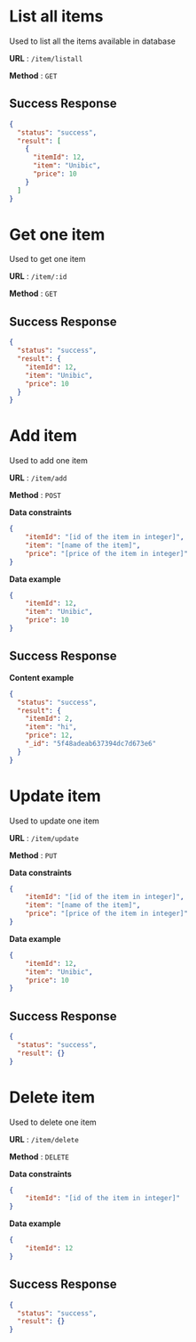 # List all items

Used to list all the items available in database

**URL** : `/item/listall`

**Method** : `GET`

## Success Response

```json
{
  "status": "success",
  "result": [
    {
      "itemId": 12,
      "item": "Unibic",
      "price": 10
    }
  ]
}
```

# Get one item

Used to get one item

**URL** : `/item/:id`

**Method** : `GET`

## Success Response

```json
{
  "status": "success",
  "result": {
    "itemId": 12,
    "item": "Unibic",
    "price": 10
  }
}
```


# Add item

Used to add one item

**URL** : `/item/add`

**Method** : `POST`

**Data constraints**

```json
{
    "itemId": "[id of the item in integer]",
    "item": "[name of the item]",
    "price": "[price of the item in integer]"
}
```

**Data example**

```json
{
    "itemId": 12,
    "item": "Unibic",
    "price": 10
}
```

## Success Response

**Content example**

```json
{
  "status": "success",
  "result": {
    "itemId": 2,
    "item": "hi",
    "price": 12,
    "_id": "5f48adeab637394dc7d673e6"
  }
}
```


# Update item

Used to update one item

**URL** : `/item/update`

**Method** : `PUT`

**Data constraints**

```json
{
    "itemId": "[id of the item in integer]",
    "item": "[name of the item]",
    "price": "[price of the item in integer]"
}
```

**Data example**

```json
{
    "itemId": 12,
    "item": "Unibic",
    "price": 10
}
```

## Success Response

```json
{
  "status": "success",
  "result": {}
}
```


# Delete item

Used to delete one item

**URL** : `/item/delete`

**Method** : `DELETE`

**Data constraints**

```json
{
    "itemId": "[id of the item in integer]"
}
```

**Data example**

```json
{
    "itemId": 12
}
```

## Success Response


```json
{
  "status": "success",
  "result": {}
}
```
